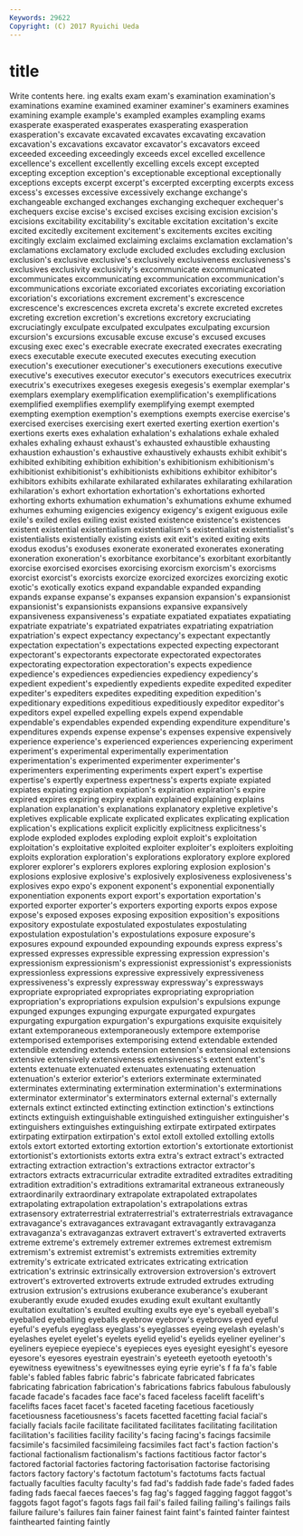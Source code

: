 ```yaml
---
Keywords: 29622 
Copyright: (C) 2017 Ryuichi Ueda
---
```


# title

Write contents here.
ing exalts exam exam's
examination examination's examinations examine examined examiner examiner's examiners examines examining
example example's exampled examples exampling exams exasperate exasperated exasperates exasperating
exasperation exasperation's excavate excavated excavates excavating excavation excavation's excavations excavator
excavator's excavators exceed exceeded exceeding exceedingly exceeds excel excelled excellence
excellence's excellent excellently excelling excels except excepted excepting exception exception's
exceptionable exceptional exceptionally exceptions excepts excerpt excerpt's excerpted excerpting excerpts
excess excess's excesses excessive excessively exchange exchange's exchangeable exchanged exchanges
exchanging exchequer exchequer's exchequers excise excise's excised excises excising excision
excision's excisions excitability excitability's excitable excitation excitation's excite excited excitedly
excitement excitement's excitements excites exciting excitingly exclaim exclaimed exclaiming exclaims
exclamation exclamation's exclamations exclamatory exclude excluded excludes excluding exclusion exclusion's
exclusive exclusive's exclusively exclusiveness exclusiveness's exclusives exclusivity exclusivity's excommunicate excommunicated
excommunicates excommunicating excommunication excommunication's excommunications excoriate excoriated excoriates excoriating excoriation
excoriation's excoriations excrement excrement's excrescence excrescence's excrescences excreta excreta's excrete
excreted excretes excreting excretion excretion's excretions excretory excruciating excruciatingly exculpate
exculpated exculpates exculpating excursion excursion's excursions excusable excuse excuse's excused
excuses excusing exec exec's execrable execrate execrated execrates execrating execs
executable execute executed executes executing execution execution's executioner executioner's executioners
executions executive executive's executives executor executor's executors executrices executrix executrix's
executrixes exegeses exegesis exegesis's exemplar exemplar's exemplars exemplary exemplification exemplification's
exemplifications exemplified exemplifies exemplify exemplifying exempt exempted exempting exemption exemption's
exemptions exempts exercise exercise's exercised exercises exercising exert exerted exerting
exertion exertion's exertions exerts exes exhalation exhalation's exhalations exhale exhaled
exhales exhaling exhaust exhaust's exhausted exhaustible exhausting exhaustion exhaustion's exhaustive
exhaustively exhausts exhibit exhibit's exhibited exhibiting exhibition exhibition's exhibitionism exhibitionism's
exhibitionist exhibitionist's exhibitionists exhibitions exhibitor exhibitor's exhibitors exhibits exhilarate exhilarated
exhilarates exhilarating exhilaration exhilaration's exhort exhortation exhortation's exhortations exhorted exhorting
exhorts exhumation exhumation's exhumations exhume exhumed exhumes exhuming exigencies exigency
exigency's exigent exiguous exile exile's exiled exiles exiling exist existed
existence existence's existences existent existential existentialism existentialism's existentialist existentialist's existentialists
existentially existing exists exit exit's exited exiting exits exodus exodus's
exoduses exonerate exonerated exonerates exonerating exoneration exoneration's exorbitance exorbitance's exorbitant
exorbitantly exorcise exorcised exorcises exorcising exorcism exorcism's exorcisms exorcist exorcist's
exorcists exorcize exorcized exorcizes exorcizing exotic exotic's exotically exotics expand
expandable expanded expanding expands expanse expanse's expanses expansion expansion's expansionist
expansionist's expansionists expansions expansive expansively expansiveness expansiveness's expatiate expatiated expatiates
expatiating expatriate expatriate's expatriated expatriates expatriating expatriation expatriation's expect expectancy
expectancy's expectant expectantly expectation expectation's expectations expected expecting expectorant expectorant's
expectorants expectorate expectorated expectorates expectorating expectoration expectoration's expects expedience expedience's
expediences expediencies expediency expediency's expedient expedient's expediently expedients expedite expedited
expediter expediter's expediters expedites expediting expedition expedition's expeditionary expeditions expeditious
expeditiously expeditor expeditor's expeditors expel expelled expelling expels expend expendable
expendable's expendables expended expending expenditure expenditure's expenditures expends expense expense's
expenses expensive expensively experience experience's experienced experiences experiencing experiment experiment's
experimental experimentally experimentation experimentation's experimented experimenter experimenter's experimenters experimenting experiments
expert expert's expertise expertise's expertly expertness expertness's experts expiate expiated
expiates expiating expiation expiation's expiration expiration's expire expired expires expiring
expiry explain explained explaining explains explanation explanation's explanations explanatory expletive
expletive's expletives explicable explicate explicated explicates explicating explication explication's explications
explicit explicitly explicitness explicitness's explode exploded explodes exploding exploit exploit's
exploitation exploitation's exploitative exploited exploiter exploiter's exploiters exploiting exploits exploration
exploration's explorations exploratory explore explored explorer explorer's explorers explores exploring
explosion explosion's explosions explosive explosive's explosively explosiveness explosiveness's explosives expo
expo's exponent exponent's exponential exponentially exponentiation exponents export export's exportation
exportation's exported exporter exporter's exporters exporting exports expos expose expose's
exposed exposes exposing exposition exposition's expositions expository expostulate expostulated expostulates
expostulating expostulation expostulation's expostulations exposure exposure's exposures expound expounded expounding
expounds express express's expressed expresses expressible expressing expression expression's expressionism
expressionism's expressionist expressionist's expressionists expressionless expressions expressive expressively expressiveness expressiveness's
expressly expressway expressway's expressways expropriate expropriated expropriates expropriating expropriation expropriation's
expropriations expulsion expulsion's expulsions expunge expunged expunges expunging expurgate expurgated
expurgates expurgating expurgation expurgation's expurgations exquisite exquisitely extant extemporaneous extemporaneously
extempore extemporise extemporised extemporises extemporising extend extendable extended extendible extending
extends extension extension's extensional extensions extensive extensively extensiveness extensiveness's extent
extent's extents extenuate extenuated extenuates extenuating extenuation extenuation's exterior exterior's
exteriors exterminate exterminated exterminates exterminating extermination extermination's exterminations exterminator exterminator's
exterminators external external's externally externals extinct extincted extincting extinction extinction's
extinctions extincts extinguish extinguishable extinguished extinguisher extinguisher's extinguishers extinguishes extinguishing
extirpate extirpated extirpates extirpating extirpation extirpation's extol extoll extolled extolling
extolls extols extort extorted extorting extortion extortion's extortionate extortionist extortionist's
extortionists extorts extra extra's extract extract's extracted extracting extraction extraction's
extractions extractor extractor's extractors extracts extracurricular extradite extradited extradites extraditing
extradition extradition's extraditions extramarital extraneous extraneously extraordinarily extraordinary extrapolate extrapolated
extrapolates extrapolating extrapolation extrapolation's extrapolations extras extrasensory extraterrestrial extraterrestrial's extraterrestrials
extravagance extravagance's extravagances extravagant extravagantly extravaganza extravaganza's extravaganzas extravert extravert's
extraverted extraverts extreme extreme's extremely extremer extremes extremest extremism extremism's
extremist extremist's extremists extremities extremity extremity's extricate extricated extricates extricating
extrication extrication's extrinsic extrinsically extroversion extroversion's extrovert extrovert's extroverted extroverts
extrude extruded extrudes extruding extrusion extrusion's extrusions exuberance exuberance's exuberant
exuberantly exude exuded exudes exuding exult exultant exultantly exultation exultation's
exulted exulting exults eye eye's eyeball eyeball's eyeballed eyeballing eyeballs
eyebrow eyebrow's eyebrows eyed eyeful eyeful's eyefuls eyeglass eyeglass's eyeglasses
eyeing eyelash eyelash's eyelashes eyelet eyelet's eyelets eyelid eyelid's eyelids
eyeliner eyeliner's eyeliners eyepiece eyepiece's eyepieces eyes eyesight eyesight's eyesore
eyesore's eyesores eyestrain eyestrain's eyeteeth eyetooth eyetooth's eyewitness eyewitness's eyewitnesses
eying eyrie eyrie's f fa fa's fable fable's fabled fables
fabric fabric's fabricate fabricated fabricates fabricating fabrication fabrication's fabrications fabrics
fabulous fabulously facade facade's facades face face's faced faceless facelift
facelift's facelifts faces facet facet's faceted faceting facetious facetiously facetiousness
facetiousness's facets facetted facetting facial facial's facially facials facile facilitate
facilitated facilitates facilitating facilitation facilitation's facilities facility facility's facing facing's
facings facsimile facsimile's facsimiled facsimileing facsimiles fact fact's faction faction's
factional factionalism factionalism's factions factitious factor factor's factored factorial factories
factoring factorisation factorise factorising factors factory factory's factotum factotum's factotums
facts factual factually faculties faculty faculty's fad fad's faddish fade
fade's faded fades fading fads faecal faeces faeces's fag fag's
fagged fagging faggot faggot's faggots fagot fagot's fagots fags fail
fail's failed failing failing's failings fails failure failure's failures fain
fainer fainest faint faint's fainted fainter faintest fainthearted fainting faintly
